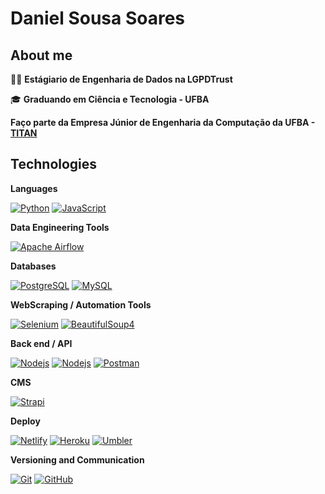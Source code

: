 # Daniel Sousa Soares

## About me

👨‍💻 <strong>Estágiario de Engenharia de Dados na LGPDTrust</strong>

:mortar_board: <strong>Graduando em Ciência e Tecnologia - UFBA</strong>

**Faço parte da Empresa Júnior de Engenharia da Computação da UFBA - [TITAN](https://titanci.com.br/)**

## Technologies

**Languages**

[![Python](https://img.shields.io/badge/-Python-59C0EA?style=flat-square&logo=python&link=https://github.com/asoushawk/)](https://github.com/asoushawk/)
[![JavaScript](https://img.shields.io/badge/-JavaScript-black?style=flat-square&logo=javascript&link=https://github.com/asoushawk/)](https://github.com/asoushawk/)

**Data Engineering Tools**

[![Apache Airflow](https://img.shields.io/badge/-ApacheAirFlow-181717?style=flat-square&logo=airflow&link=https://github.com/asoushawk/)](https://github.com/asoushawk/)

**Databases**

[![PostgreSQL](https://img.shields.io/badge/-PostgreSQL-336791?style=flat-square&logo=postgresql&link=https://github.com/asoushawk/)](https://github.com/asoushawk/)
[![MySQL](https://img.shields.io/badge/-MySQL-336791?style=flat-square&logo=MySQL&link=https://github.com/asoushawk/)](https://github.com/asoushawk/)

**WebScraping / Automation Tools**

[![Selenium](https://img.shields.io/badge/-Selenium-8E75FF?style=flat-square&logo=Selenium&link=https://github.com/asoushawk/)](https://github.com/asoushawk/)
[![BeautifulSoup4](https://img.shields.io/badge/-BeautifulSoup-8E75FF?style=flat-square&logo=BeautifulSoup&link=https://github.com/asoushawk/)](https://github.com/asoushawk/)


**Back end / API**

[![Nodejs](https://img.shields.io/badge/-Nodejs-black?style=flat-square&logo=node.js&link=https://github.com/asoushawk/)](https://github.com/asoushawk/)
[![Nodejs](https://img.shields.io/badge/-Django-green?style=flat-square&logo=Django&link=https://github.com/asoushawk/)](https://github.com/asoushawk/)
[![Postman](https://img.shields.io/badge/-Postman-DBDBE0?style=flat-square&logo=Postman&link=https://github.com/asoushawk/)](https://github.com/asoushawk/)


**CMS**

[![Strapi](https://img.shields.io/badge/-Strapi-8E75FF?style=flat-square&logo=Strapi&link=https://github.com/asoushawk/)](https://github.com/asoushawk/)


**Deploy**

[![Netlify](https://img.shields.io/badge/-Netlify-DBDBE0?style=flat-square&logo=netlify)](https://github.com/asoushawk/)
[![Heroku](https://img.shields.io/badge/-Heroku-9994CD?style=flat-square&logo=heroku)](https://github.com/asoushawk/)
[![Umbler](https://img.shields.io/badge/-Umbler-DBDBE0?style=flat-square&logo=umbler)](https://github.com/asoushawk/)

**Versioning and Communication**

[![Git](https://img.shields.io/badge/-Git-black?style=flat-square&logo=git&link=https://github.com/asoushawk/)](https://github.com/asoushawk/)
[![GitHub](https://img.shields.io/badge/-GitHub-181717?style=flat-square&logo=github&link=https://github.com/asoushawk/)](https://github.com/asoushawk/)




